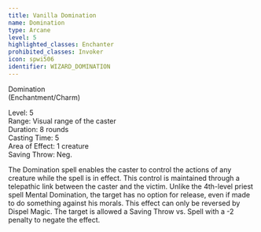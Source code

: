 ```yaml
---
title: Vanilla Domination
name: Domination
type: Arcane
level: 5
highlighted_classes: Enchanter
prohibited_classes: Invoker
icon: spwi506
identifier: WIZARD_DOMINATION
---
```

Domination  
(Enchantment/Charm)  
  
Level: 5  
Range: Visual range of the caster  
Duration: 8 rounds  
Casting Time: 5  
Area of Effect: 1 creature  
Saving Throw: Neg.  
  
The Domination spell enables the caster to control the actions of any creature while the spell is in effect. This control is maintained through a telepathic link between the caster and the victim. Unlike the 4th-level priest spell Mental Domination, the target has no option for release, even if made to do something against his morals. This effect can only be reversed by Dispel Magic. The target is allowed a Saving Throw vs. Spell with a -2 penalty to negate the effect.  

